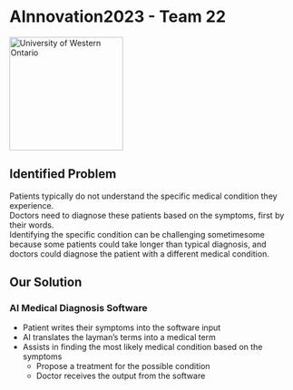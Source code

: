 # AInnovation2023 - Team 22
<img src="https://oasis-papyrus-9db.notion.site/image/https%3A%2F%2Fprod-files-secure.s3.us-west-2.amazonaws.com%2F2843f9b6-dc38-4e98-807d-aeb2139ad2d0%2F3af1e2a6-88f7-4954-89bd-a08dbb252f96%2FScreenshot_2023-11-13_at_5.20.23_PM.png?table=block&id=81f26631-774c-440f-a223-0f11dd6a3b1b&spaceId=2843f9b6-dc38-4e98-807d-aeb2139ad2d0&width=2000&userId=&cache=v2" height="200px" alt="University of Western Ontario"/>

## Identified Problem 

Patients typically do not understand the specific medical condition they experience.  
Doctors need to diagnose these patients based on the symptoms, first by their words.  
Identifying the specific condition can be challenging sometimesome because some patients 
could take longer than typical diagnosis, and doctors could diagnose the patient
with a different medical condition.

## Our Solution
### AI Medical Diagnosis Software

- Patient writes their symptoms into the software input
- AI translates the layman’s terms into a medical term 
- Assists in finding the most likely medical condition based on the symptoms
  - Propose a treatment for the possible condition
  - Doctor receives the output from the software
